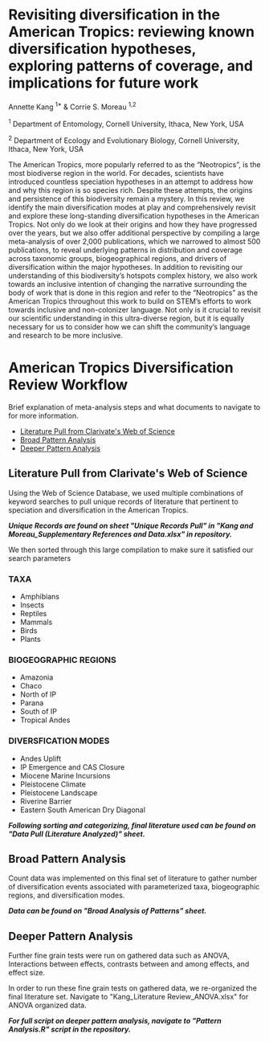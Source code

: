 Revisiting diversification in the American Tropics: reviewing known diversification hypotheses, exploring patterns of coverage, and implications for future work
================
Annette Kang <sup>1*</sup> & Corrie S. Moreau <sup>1,2</sup>

<sup>1</sup> Department of Entomology, Cornell University, Ithaca, New York, USA

<sup>2</sup> Department of Ecology and Evolutionary Biology, Cornell University, Ithaca, New York, USA

The American Tropics, more popularly referred to as the “Neotropics”, is the most biodiverse region in the world. For decades, scientists have introduced countless speciation hypotheses in an attempt to address how and why this region is so species rich. Despite these attempts, the origins and persistence of this biodiversity remain a mystery. In this review, we identify the main diversification modes at play and comprehensively revisit and explore these long-standing diversification hypotheses in the American Tropics. Not only do we look at their origins and how they have progressed over the years, but we also offer additional perspective by compiling a large meta-analysis of over 2,000 publications, which we narrowed to almost 500 publications, to reveal underlying patterns in distribution and coverage across taxonomic groups, biogeographical regions, and drivers of diversification within the major hypotheses. In addition to revisiting our understanding of this biodiversity’s hotspots complex history, we also work towards an inclusive intention of changing the narrative surrounding the body of work that is done in this region and refer to the “Neotropics” as the American Tropics throughout this work to build on STEM’s efforts to work towards inclusive and non-colonizer language. Not only is it crucial to revisit our scientific understanding in this ultra-diverse region, but it is equally necessary for us to consider how we can shift the community’s language and research to be more inclusive.


# American Tropics Diversification Review Workflow
Brief explanation of meta-analysis steps and what documents to navigate to for more information.


- [Literature Pull from Clarivate's Web of Science](#literature-pull)
- [Broad Pattern Analysis](#broad-patterns)
- [Deeper Pattern Analysis](#deeper-patterns)


## Literature Pull from Clarivate's Web of Science

Using the Web of Science Database, we used multiple combinations of keyword searches to pull unique records of literature that pertinent to speciation and diversification in the American Tropics. 

***Unique Records are found on sheet "Unique Records Pull" in "Kang and Moreau_Supplementary References and Data.xlsx" in repository.***

We then sorted through this large compilation to make sure it satisfied our search parameters 

### TAXA
* Amphibians
* Insects
* Reptiles
* Mammals
* Birds
* Plants

### BIOGEOGRAPHIC REGIONS
* Amazonia
* Chaco
* North of IP
* Parana
* South of IP
* Tropical Andes

### DIVERSFICATION MODES
* Andes Uplift
* IP Emergence and CAS Closure
* Miocene Marine Incursions
* Pleistocene Climate
* Pleistocene Landscape
* Riverine Barrier
* Eastern South American Dry Diagonal

***Following sorting and categorizing, final literature used can be found on "Data Pull (Literature Analyzed)" sheet.***

## Broad Pattern Analysis

Count data was implemented on this final set of literature to gather number of diversification events associated with parameterized taxa, biogeographic regions, and diversification modes. 

***Data can be found on "Broad Analysis of Patterns" sheet.***

## Deeper Pattern Analysis

Further fine grain tests were run on gathered data such as ANOVA, Interactions between effects, contrasts between and among effects, and effect size. 

In order to run these fine grain tests on gathered data, we re-organized the final literature set. Navigate to "Kang_Literature Review_ANOVA.xlsx" for ANOVA organized data. 

***For full script on deeper pattern analysis, navigate to "Pattern Analysis.R" script in the repository.***
